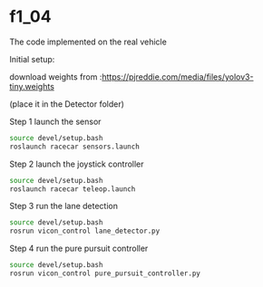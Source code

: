 # f1_04
The code implemented on the real vehicle

Initial setup:

download weights from :https://pjreddie.com/media/files/yolov3-tiny.weights

(place it in the Detector folder)

Step 1  launch the sensor
```bash
source devel/setup.bash
roslaunch racecar sensors.launch 
```

Step 2 launch the joystick controller
```bash
source devel/setup.bash
roslaunch racecar teleop.launch
```

Step 3 run the lane detection
```bash
source devel/setup.bash
rosrun vicon_control lane_detector.py
```

Step 4 run the pure pursuit controller
```bash
source devel/setup.bash
rosrun vicon_control pure_pursuit_controller.py
```

